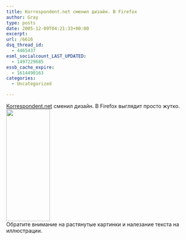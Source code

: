 ```yaml
---
title: Korrespondent.net сменил дизайн. В Firefox
author: Gray
type: posts
date: 2005-12-09T04:21:33+00:00
excerpt:
url: /6616
dsq_thread_id:
  - 4465437
esml_socialcount_LAST_UPDATED:
  - 1497229685
essb_cache_expire:
  - 1614490163
categories:
  - Uncategorized

---
```








<a href="http://www.korrespondent.net/data/main.html" target="_blank">Korrespondent.net</a> сменил дизайн. В Firefox выглядит просто жутко.  
<a href="https://i0.wp.com/www.ljplus.ru/img/g/r/gray\_ru/Korrespondent\---ukrainskaya-set-novostej1134108959433.png" target=\_blank><img src="https://i2.wp.com/www.ljplus.ru/img/g/r/gray\_ru/th\_Korrespondent\---ukrainskaya-set-novostej1134108959433.png?resize=117%2C300" width=117 height=300 border=0 data-recalc-dims="1"></a>  
Обратите внимание на растянутые картинки и налезание текста на иллюстрации.